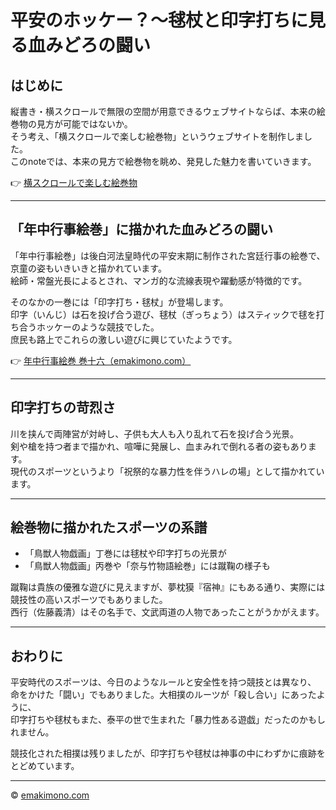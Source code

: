 # 平安のホッケー？〜毬杖と印字打ちに見る血みどろの闘い

## はじめに

縦書き・横スクロールで無限の空間が用意できるウェブサイトならば、本来の絵巻物の見方が可能ではないか。  
そう考え、「横スクロールで楽しむ絵巻物」というウェブサイトを制作しました。  
このnoteでは、本来の見方で絵巻物を眺め、発見した魅力を書いていきます。

👉 [横スクロールで楽しむ絵巻物](https://emakimono.com/)

---

## 「年中行事絵巻」に描かれた血みどろの闘い

「年中行事絵巻」は後白河法皇時代の平安末期に制作された宮廷行事の絵巻で、京童の姿もいきいきと描かれています。  
絵師・常盤光長によるとされ、マンガ的な流線表現や躍動感が特徴的です。

そのなかの一巻には「印字打ち・毬杖」が登場します。  
印字（いんじ）は石を投げ合う遊び、毬杖（ぎっちょう）はスティックで毬を打ち合うホッケーのような競技でした。  
庶民も路上でこれらの激しい遊びに興じていたようです。

👉 [年中行事絵巻 巻十六（emakimono.com）](https://emakimono.com/annual-events-handscroll_16)

---

## 印字打ちの苛烈さ

川を挟んで両陣営が対峙し、子供も大人も入り乱れて石を投げ合う光景。  
剣や槍を持つ者まで描かれ、喧嘩に発展し、血まみれで倒れる者の姿もあります。  
現代のスポーツというより「祝祭的な暴力性を伴うハレの場」として描かれています。

---

## 絵巻物に描かれたスポーツの系譜

- 「鳥獣人物戯画」丁巻には毬杖や印字打ちの光景が  
- 「鳥獣人物戯画」丙巻や「奈与竹物語絵巻」には蹴鞠の様子も

蹴鞠は貴族の優雅な遊びに見えますが、夢枕獏『宿神』にもある通り、実際には競技性の高いスポーツでもありました。  
西行（佐藤義清）はその名手で、文武両道の人物であったことがうかがえます。

---

## おわりに

平安時代のスポーツは、今日のようなルールと安全性を持つ競技とは異なり、  
命をかけた「闘い」でもありました。大相撲のルーツが「殺し合い」にあったように、  
印字打ちや毬杖もまた、泰平の世で生まれた「暴力性ある遊戯」だったのかもしれません。

競技化された相撲は残りましたが、印字打ちや毬杖は神事の中にわずかに痕跡をとどめています。

---

© [emakimono.com](https://emakimono.com/)  
